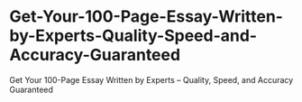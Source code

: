 # Get-Your-100-Page-Essay-Written-by-Experts-Quality-Speed-and-Accuracy-Guaranteed
Get Your 100-Page Essay Written by Experts – Quality, Speed, and Accuracy Guaranteed
